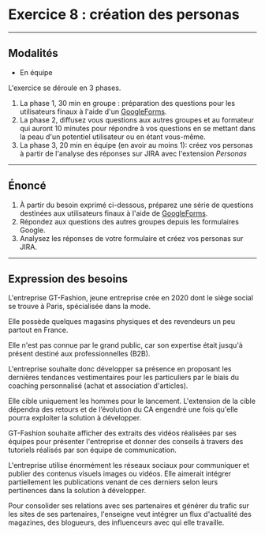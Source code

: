 # Exercice 8 : création des personas

---

## Modalités

- En équipe

L'exercice se déroule en 3 phases.
1. La phase 1, 30 min en groupe : préparation des questions pour les utilisateurs finaux à l'aide d'un [GoogleForms](https://docs.google.com/forms/u/0/).
2. La phase 2, diffusez vous questions aux autres groupes et au formateur qui auront 10 minutes pour répondre à vos questions en se mettant dans la peau d'un potentiel utilisateur ou en étant vous-même.
3. La phase 3, 20 min en équipe (en avoir au moins 1): créez vos personas à partir de l'analyse des réponses sur JIRA avec l'extension *Personas*

---

## Énoncé

1. À partir du besoin exprimé ci-dessous, préparez une série de questions destinées aux utilisateurs finaux à l'aide de [GoogleForms](https://docs.google.com/forms/u/0/).
2. Répondez aux questions des autres groupes depuis les formulaires Google.
3. Analysez les réponses de votre formulaire et créez vos personas sur JIRA.

---

## Expression des besoins

L'entreprise GT-Fashion, jeune entreprise crée en 2020 dont le siège social se trouve à Paris, spécialisée dans la mode.

Elle possède quelques magasins physiques et des revendeurs un peu partout en France.

Elle n'est pas connue par le grand public, car son expertise était jusqu'à présent destiné aux professionnelles (B2B).

L'entreprise souhaite donc développer sa présence en proposant les dernières tendances vestimentaires pour les particuliers par le biais du coaching personnalisé (achat et association d'articles).

Elle cible uniquement les hommes pour le lancement. L'extension de la cible dépendra des retours et de l’évolution du CA engendré une fois qu'elle pourra exploiter la solution à développer.

GT-Fashion souhaite afficher des extraits des vidéos réalisées par ses équipes pour présenter l'entreprise et donner des conseils à travers des tutoriels réalisés par son équipe de communication.

L'entreprise utilise énormément les réseaux sociaux pour communiquer et publier des contenus visuels images ou vidéos. 
Elle aimerait intégrer partiellement les publications venant de ces derniers selon leurs pertinences dans la solution à développer.

Pour consolider ses relations avec ses partenaires et générer du trafic sur les sites de ses partenaires, l'enseigne veut intégrer un flux d'actualité des magazines, des blogueurs, des influenceurs avec qui elle travaille.
